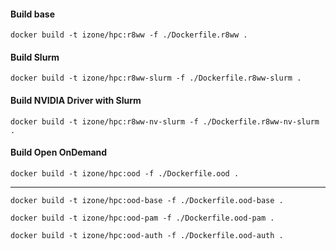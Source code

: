 #### Build base
``docker build -t izone/hpc:r8ww -f ./Dockerfile.r8ww .``

#### Build Slurm
``docker build -t izone/hpc:r8ww-slurm -f ./Dockerfile.r8ww-slurm .``

#### Build NVIDIA Driver with Slurm
``docker build -t izone/hpc:r8ww-nv-slurm -f ./Dockerfile.r8ww-nv-slurm .``

#### Build Open OnDemand
``docker build -t izone/hpc:ood -f ./Dockerfile.ood .``

-----
``docker build -t izone/hpc:ood-base -f ./Dockerfile.ood-base .``

``docker build -t izone/hpc:ood-pam -f ./Dockerfile.ood-pam .``

``docker build -t izone/hpc:ood-auth -f ./Dockerfile.ood-auth .``

